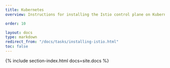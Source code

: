 ```yaml
---
title: Kubernetes
overview: Instructions for installing the Istio control plane on Kubernetes and adding VMs into the mesh.

order: 10

layout: docs
type: markdown
redirect_from: "/docs/tasks/installing-istio.html"
toc: false
---
```


{% include section-index.html docs=site.docs %}
